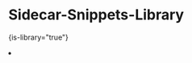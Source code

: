 # Sidecar-Snippets-Library

{is-library="true"}

<snippet id="list-of-sidecar-tutorials">
    <list>
    <li>
        <a href="Quickstart-Up-And-Running.md"></a>
    </li>
    </list>
</snippet>